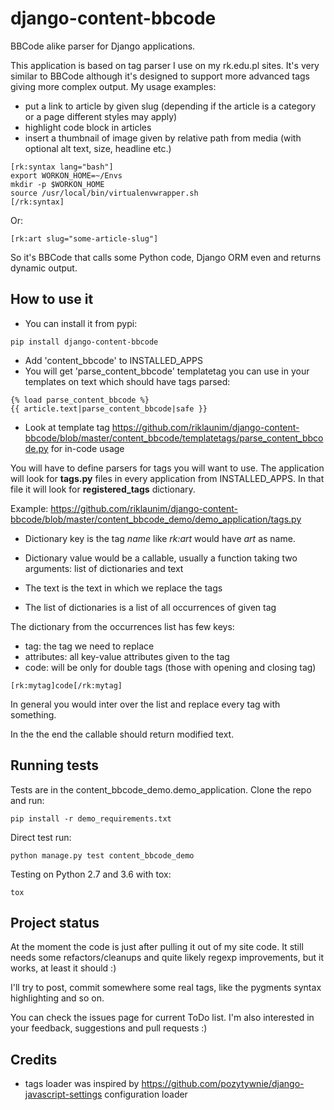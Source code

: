 django-content-bbcode
=====================

BBCode alike parser for Django applications.

This application is based on tag parser I use on my rk.edu.pl sites. It's very similar to BBCode although it's designed
to support more advanced tags giving more complex output. My usage examples:

* put a link to article by given slug (depending if the article is a category or a page different styles may apply)
* highlight code block in articles
* insert a thumbnail of image given by relative path from media (with optional alt text, size, headline etc.)

```
[rk:syntax lang="bash"]
export WORKON_HOME=~/Envs
mkdir -p $WORKON_HOME
source /usr/local/bin/virtualenvwrapper.sh
[/rk:syntax]
```

Or:

```
[rk:art slug="some-article-slug"]
```

So it's BBCode that calls some Python code, Django ORM even and returns dynamic output.


How to use it
-------------
* You can install it from pypi:
```
pip install django-content-bbcode
```

* Add 'content_bbcode' to INSTALLED_APPS
* You will get 'parse_content_bbcode' templatetag you can use in your templates on text which should have tags parsed:
```
{% load parse_content_bbcode %}
{{ article.text|parse_content_bbcode|safe }}
```
* Look at template tag https://github.com/riklaunim/django-content-bbcode/blob/master/content_bbcode/templatetags/parse_content_bbcode.py for in-code usage

You will have to define parsers for tags you will want to use. The application will look for **tags.py** files in every
application from INSTALLED_APPS. In that file it will look for **registered_tags** dictionary.

Example: https://github.com/riklaunim/django-content-bbcode/blob/master/content_bbcode_demo/demo_application/tags.py

* Dictionary key is the tag *name* like *rk:art* would have *art* as name.
* Dictionary value would be a callable, usually a function taking two arguments: list of dictionaries and text

* The text is the text in which we replace the tags
* The list of dictionaries is a list of all occurrences of given tag


The dictionary from the occurrences list has few keys:
* tag: the tag we need to replace
* attributes: all key-value attributes given to the tag
* code: will be only for double tags (those with opening and closing tag)

```
[rk:mytag]code[/rk:mytag]
```


In general you would inter over the list and replace every tag with something.

In the the end the callable should return modified text.


Running tests
-------------
Tests are in the content_bbcode_demo.demo_application. Clone the repo and run:

```
pip install -r demo_requirements.txt
```

Direct test run:

```
python manage.py test content_bbcode_demo
```

Testing on Python 2.7 and 3.6 with tox:

```
tox
```

Project status
--------------
At the moment the code is just after pulling it out of my site code. It still needs some refactors/cleanups and quite likely regexp improvements,
but it works, at least it should :)

I'll try to post, commit somewhere some real tags, like the pygments syntax highlighting and so on.

You can check the issues page for current ToDo list. I'm also interested in your feedback, suggestions and pull requests :)


Credits
-------
* tags loader was inspired by https://github.com/pozytywnie/django-javascript-settings configuration loader

